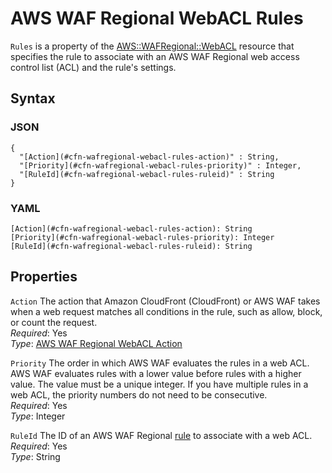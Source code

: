 # AWS WAF Regional WebACL Rules<a name="aws-properties-wafregional-webacl-rules"></a>

`Rules` is a property of the [AWS::WAFRegional::WebACL](aws-resource-wafregional-webacl.md) resource that specifies the rule to associate with an AWS WAF Regional web access control list \(ACL\) and the rule's settings\.

## Syntax<a name="w3ab2c21c14e2085b5"></a>

### JSON<a name="aws-properties-wafregional-webacl-rules-syntax.json"></a>

```
{
  "[Action](#cfn-wafregional-webacl-rules-action)" : String,
  "[Priority](#cfn-wafregional-webacl-rules-priority)" : Integer,
  "[RuleId](#cfn-wafregional-webacl-rules-ruleid)" : String
}
```

### YAML<a name="aws-properties-wafregional-webacl-rules-syntax.yaml"></a>

```
[Action](#cfn-wafregional-webacl-rules-action): String
[Priority](#cfn-wafregional-webacl-rules-priority): Integer
[RuleId](#cfn-wafregional-webacl-rules-ruleid): String
```

## Properties<a name="w3ab2c21c14e2085b7"></a>

`Action`  <a name="cfn-wafregional-webacl-rules-action"></a>
The action that Amazon CloudFront \(CloudFront\) or AWS WAF takes when a web request matches all conditions in the rule, such as allow, block, or count the request\.  
*Required*: Yes  
*Type*: [AWS WAF Regional WebACL Action](aws-properties-wafregional-webacl-action.md)

`Priority`  <a name="cfn-wafregional-webacl-rules-priority"></a>
The order in which AWS WAF evaluates the rules in a web ACL\. AWS WAF evaluates rules with a lower value before rules with a higher value\. The value must be a unique integer\. If you have multiple rules in a web ACL, the priority numbers do not need to be consecutive\.  
*Required*: Yes  
*Type*: Integer

`RuleId`  <a name="cfn-wafregional-webacl-rules-ruleid"></a>
The ID of an AWS WAF Regional [rule](aws-resource-wafregional-rule.md) to associate with a web ACL\.  
*Required*: Yes  
*Type*: String